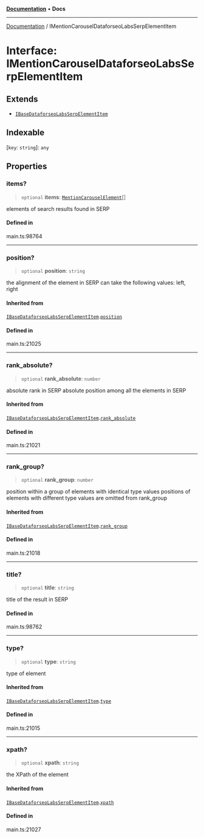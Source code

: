 [**Documentation**](../README.md) • **Docs**

***

[Documentation](../globals.md) / IMentionCarouselDataforseoLabsSerpElementItem

# Interface: IMentionCarouselDataforseoLabsSerpElementItem

## Extends

- [`IBaseDataforseoLabsSerpElementItem`](IBaseDataforseoLabsSerpElementItem.md)

## Indexable

 \[`key`: `string`\]: `any`

## Properties

### items?

> `optional` **items**: [`MentionCarouselElement`](../classes/MentionCarouselElement.md)[]

elements of search results found in SERP

#### Defined in

main.ts:98764

***

### position?

> `optional` **position**: `string`

the alignment of the element in SERP
can take the following values:
left, right

#### Inherited from

[`IBaseDataforseoLabsSerpElementItem`](IBaseDataforseoLabsSerpElementItem.md).[`position`](IBaseDataforseoLabsSerpElementItem.md#position)

#### Defined in

main.ts:21025

***

### rank\_absolute?

> `optional` **rank\_absolute**: `number`

absolute rank in SERP
absolute position among all the elements in SERP

#### Inherited from

[`IBaseDataforseoLabsSerpElementItem`](IBaseDataforseoLabsSerpElementItem.md).[`rank_absolute`](IBaseDataforseoLabsSerpElementItem.md#rank_absolute)

#### Defined in

main.ts:21021

***

### rank\_group?

> `optional` **rank\_group**: `number`

position within a group of elements with identical type values
positions of elements with different type values are omitted from rank_group

#### Inherited from

[`IBaseDataforseoLabsSerpElementItem`](IBaseDataforseoLabsSerpElementItem.md).[`rank_group`](IBaseDataforseoLabsSerpElementItem.md#rank_group)

#### Defined in

main.ts:21018

***

### title?

> `optional` **title**: `string`

title of the result in SERP

#### Defined in

main.ts:98762

***

### type?

> `optional` **type**: `string`

type of element

#### Inherited from

[`IBaseDataforseoLabsSerpElementItem`](IBaseDataforseoLabsSerpElementItem.md).[`type`](IBaseDataforseoLabsSerpElementItem.md#type)

#### Defined in

main.ts:21015

***

### xpath?

> `optional` **xpath**: `string`

the XPath of the element

#### Inherited from

[`IBaseDataforseoLabsSerpElementItem`](IBaseDataforseoLabsSerpElementItem.md).[`xpath`](IBaseDataforseoLabsSerpElementItem.md#xpath)

#### Defined in

main.ts:21027
